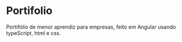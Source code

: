 # Portifolio
Portifólio de menor aprendiz para empresas, feito em Angular usando typeScript, html e css.
